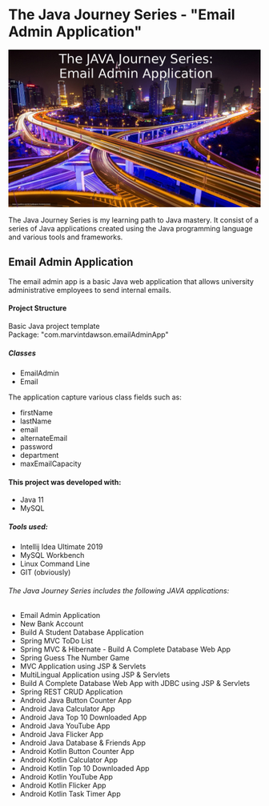 # The Java Journey Series - "Email Admin Application"

![](src/resources/jjs_email_admin_application.jpg)

The Java Journey Series is my learning path to Java mastery.  It consist of a series of Java applications
created using the Java programming language and various tools and frameworks.

## Email Admin Application

The email admin app is a basic Java web application that allows university administrative employees to send internal emails.  

#### Project Structure
Basic Java project template\
Package: "com.marvintdawson.emailAdminApp"

##### Classes
* EmailAdmin
* Email

The application capture various class fields such as:

* firstName
* lastName
* email
* alternateEmail
* password
* department
* maxEmailCapacity

#### This project was developed with: 

* Java 11
* MySQL 

##### Tools used:

* Intellij Idea Ultimate 2019
* MySQL Workbench
* Linux Command Line
* GIT (obviously)

######  The Java Journey Series includes the following JAVA applications:
* Email Admin Application
* New Bank Account
* Build A Student Database Application
* Spring MVC ToDo List
* Spring MVC & Hibernate - Build A Complete Database Web App
* Spring Guess The Number Game 
* MVC Application using JSP & Servlets
* MultiLingual Application using JSP & Servlets
* Build A Complete Database Web App with JDBC using JSP & Servlets
* Spring REST CRUD Application
* Android Java Button Counter App
* Android Java Calculator App
* Android Java Top 10 Downloaded App
* Android Java YouTube App
* Android Java Flicker App
* Android Java Database & Friends App
* Android Kotlin Button Counter App
* Android Kotlin Calculator App
* Android Kotlin Top 10 Downloaded App
* Android Kotlin YouTube App
* Android Kotlin Flicker App
* Android Kotlin Task Timer App



